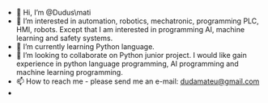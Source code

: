 - 👋 Hi, I’m @Dudus\mati
- 👀 I’m interested in automation, robotics, mechatronic, programming PLC, HMI, robots. Except that I am interested in programming AI, machine learning and safety systems. 
- 🌱 I’m currently learning Python language.
- 💞️ I’m looking to collaborate on Python junior project. I would like gain experience in python language programming, AI programming and machine learning programming. 
- 📫 How to reach me - please send me an e-mail: dudamateu@gmail.com
- 

<!---
DudusMati/DudusMati is a ✨ special ✨ repository because its `README.md` (this file) appears on your GitHub profile.
You can click the Preview link to take a look at your changes.
--->
